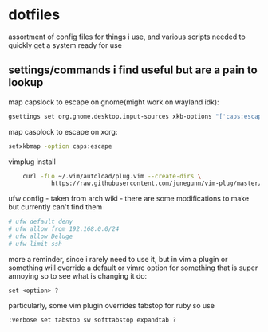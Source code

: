 # dotfiles
assortment of config files for things i use, 
and various scripts needed to quickly get a system
ready for use

## settings/commands i find useful but are a pain to lookup

map capslock to escape on gnome(might work on wayland idk):
```bash
gsettings set org.gnome.desktop.input-sources xkb-options "['caps:escape']"
```
map casplock to escape on xorg:
```bash
setxkbmap -option caps:escape
```
vimplug install
```bash
    curl -fLo ~/.vim/autoload/plug.vim --create-dirs \
            https://raw.githubusercontent.com/junegunn/vim-plug/master/plug.vim
```

ufw config - taken from arch wiki - there are some modifications to make
but currently can't find them
```bash
# ufw default deny
# ufw allow from 192.168.0.0/24
# ufw allow Deluge
# ufw limit ssh
```

more a reminder, since i rarely need to use it, but in vim
a plugin or something will override a default or vimrc option
for something that is super annoying so to see what is changing it do:
```vimscript
set <option> ?
```

particularly, some vim plugin overrides tabstop for ruby so use
```vimscript
:verbose set tabstop sw softtabstop expandtab ?
```
